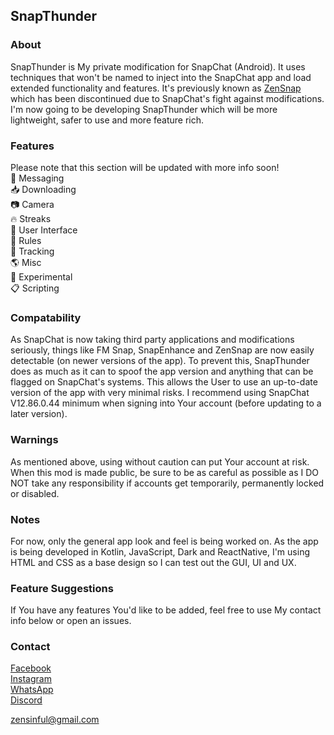 ## SnapThunder

### About
SnapThunder is My private modification for SnapChat (Android). It uses techniques that won't be named to inject into the SnapChat app and load extended functionality and features. It's previously known as [ZenSnap](https://github.com/SinfulZen/ZenSnap) which has been discontinued due to SnapChat's fight against modifications. I'm now going to be developing SnapThunder which will be more lightweight, safer to use and more feature rich.<br>  

### Features
Please note that this section will be updated with more info soon!  
💬 Messaging  
📥 Downloading  
📷 Camera  
🔥 Streaks  
📱  User Interface  
📜 Rules  
🎯 Tracking  
🌎 Misc  
🧪 Experimental  
📋 Scripting  

### Compatability
As SnapChat is now taking third party applications and modifications seriously, things like FM Snap, SnapEnhance and ZenSnap are now easily detectable (on newer versions of the app). To prevent this, SnapThunder does as much as it can to spoof the app version and anything that can be flagged on SnapChat's systems. This allows the User to use an up-to-date version of the app with very minimal risks. I recommend using SnapChat V12.86.0.44 minimum when signing into Your account (before updating to a later version).  

### Warnings
As mentioned above, using without caution can put Your account at risk. When this mod is made public, be sure to be as careful as possible as I DO NOT take any responsibility if accounts get temporarily, permanently locked or disabled.  

### Notes
For now, only the general app look and feel is being worked on. As the app is being developed in Kotlin, JavaScript, Dark and ReactNative, I'm using HTML and CSS as a base design so I can test out the GUI, UI and UX.  

### Feature Suggestions
If You have any features You'd like to be added, feel free to use My contact info below or open an issues.  

### Contact
[Facebook](https://facebook.com/sinful.zen)  
[Instagram](https://instagram.com/zen.sinful)  
[WhatsApp](https://wa.me/07551349188)  
[Discord](https://discord.com/users/785812234667556877)  

[zensinful@gmail.com](https://gmail.com)  
